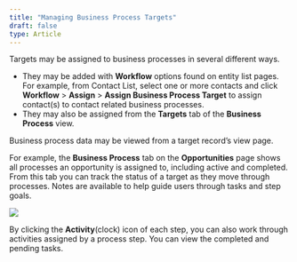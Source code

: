 ```yaml
---
title: "Managing Business Process Targets"
draft: false
type: Article
---
```



Targets may be assigned to business processes in several different ways. 
* They may be added with **Workflow** options found on entity list pages. 
For example, from Contact List, select one or more contacts and click **Workflow** > **Assign** > **Assign Business Process Target** to assign contact(s) to contact related business processes. 
* They may also be assigned from the **Targets** tab of the **Business Process** view.

Business process data may be viewed from a target record’s view page.

For example, the **Business Process** tab on the **Opportunities** page shows all processes an opportunity is assigned to, including active and completed. From this tab you can track the status of a target as they move through processes. Notes are available to help guide users through tasks and step goals.

![](/Modules/assets/Images/006-bp.png)

By clicking the **Activity**(clock) icon of each step, you can also work through activities assigned by a process step. You can view the completed and pending tasks.  

